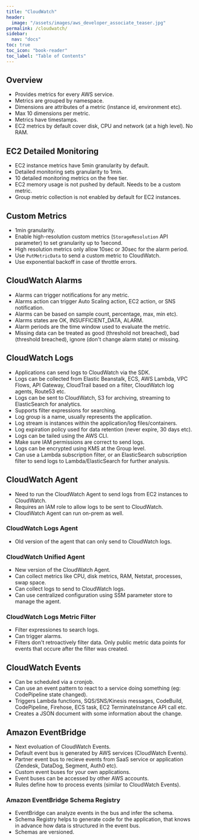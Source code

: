 ```yaml
---
title: "CloudWatch"
header:
  image: "/assets/images/aws_developer_associate_teaser.jpg"
permalink: /cloudwatch/
sidebar:
  nav: "docs"
toc: true
toc_icon: "book-reader"
toc_label: "Table of Contents"
---
```


## Overview

- Provides metrics for every AWS service.
- Metrics are grouped by namespace.
- Dimensions are attributes of a metric (instance id, environment etc).
- Max 10 dimensions per metric.
- Metrics have timestamps.
- EC2 metrics by default cover disk, CPU and network (at a high level). No RAM.

## EC2 Detailed Monitoring

- EC2 instance metrics have 5min granularity by default. 
- Detailed monitoring sets granularity to 1min.
- 10 detailed monitoring metrics on the free tier.
- EC2 memory usage is not pushed by default. Needs to be a custom metric.
- Group metric collection is not enabled by default for EC2 instances.

## Custom Metrics

- 1min granularity.
- Enable high-resolution custom metrics (```StorageResolution``` API parameter) to set granularity up to 1second.
- High resolution metrics only allow 10sec or 30sec for the alarm period.
- Use ```PutMetricData``` to send a custom metric to CloudWatch.
- Use exponential backoff in case of throttle errors.

## CloudWatch Alarms

- Alarms can trigger notifications for any metric.
- Alarms action can trigger Auto Scaling action, EC2 action, or SNS notification.
- Alarms can be based on sample count, percentage, max, min etc).
- Alarms states are OK, INSUFFICIENT_DATA, ALARM.
- Alarm periods are the time window used to evaluate the metric.
- Missing data can be treated as good (threshold not breached), bad (threshold breached), ignore (don't change alarm state) or missing.

## CloudWatch Logs

- Applications can send logs to CloudWatch via the SDK.
- Logs can be collected from Elastic Beanstalk, ECS, AWS Lambda, VPC Flows, API Gateway, CloudTrail based on a filter, CloudWatch log agents, Route53 etc.
- Logs can be sent to CloudWatch, S3 for archiving, streaming to ElasticSearch for analytics.
- Supports filter expressions for searching.
- Log group is a name, usually represents the application.
- Log stream is instances within the application/log files/containers.
- Log expiration policy used for data retention (never expire, 30 days etc).
- Logs can be tailed using the AWS CLI.
- Make sure IAM permissions are correct to send logs.
- Logs can be encrypted using KMS at the Group level.
- Can use a Lambda subscription filter, or an ElasticSearch subscription filter to send logs to Lambda/ElasticSearch for further analysis.

## CloudWatch Agent

- Need to run the CloudWatch Agent to send logs from EC2 instances to CloudWatch.
- Requires an IAM role to allow logs to be sent to CloudWatch.
- CloudWatch Agent can run on-prem as well.

### CloudWatch Logs Agent

- Old version of the agent that can only send to CloudWatch logs.

### CloudWatch Unified Agent

- New version of the CloudWatch Agent.
- Can collect metrics like CPU, disk metrics, RAM, Netstat, processes, swap space.
- Can collect logs to send to CloudWatch logs.
- Can use centralized configuration using SSM parameter store to manage the agent.

### CloudWatch Logs Metric Filter

- Filter expressiones to search logs.
- Can trigger alarms.
- Filters don't retroactively filter data. Only public metric data points for events that occure after the filter was created.

## CloudWatch Events

- Can be scheduled via a cronjob.
- Can use an event pattern to react to a service doing something (eg: CodePipeline state changed).
- Triggers Lambda functions, SQS/SNS/Kinesis messages, CodeBuild, CodePipeline, Firehose, ECS task, EC2 TerminateInstance API call etc.
- Creates a JSON document with some information about the change.


## Amazon EventBridge

- Next evoluation of CloudWatch Events.
- Default event bus is generated by AWS services (CloudWatch Events).
- Partner event bus to recieve events from SaaS service or application (Zendesk, DataDog, Segment, Auth0 etc).
- Custom event buses for your own applications.
- Event buses can be accessed by other AWS accounts.
- Rules define how to process events (similar to CloudWatch Events).

### Amazon EventBridge Schema Registry

- EventBridge can analyze events in the bus and infer the schema.
- Schema Registry helps to generate code for the application, that knows in advance how data is structured in the event bus.
- Schemas are versioned.
